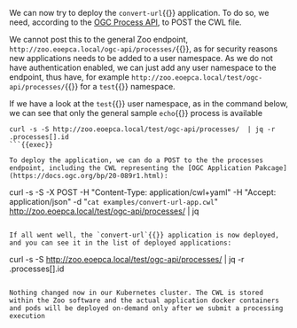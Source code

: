 We can now try to deploy the `convert-url`{{}} application. To do so, we need, according to the [OGC Process API](https://ogcapi.ogc.org/processes/), to POST the CWL file.

We cannot post this to the general Zoo endpoint, `http://zoo.eoepca.local/ogc-api/processes/`{{}}, as for security reasons new applications needs to be added to a user namespace. As we do not have authentication enabled, we can just add any user namespace to the endpoint, thus have, for example `http://zoo.eoepca.local/test/ogc-api/processes/`{{}} for a `test`{{}} namespace.

If we have a look at the `test`{{}} user namespace, as in the command below, we can see that only the general sample `echo`{{}} process is available

```
curl -s -S http://zoo.eoepca.local/test/ogc-api/processes/  | jq -r .processes[].id
```{{exec}}

To deploy the application, we can do a POST to the the processes endpoint, including the CWL representing the [OGC Application Pakcage](https://docs.ogc.org/bp/20-089r1.html):

```
curl -s -S -X POST -H "Content-Type: application/cwl+yaml" -H "Accept: application/json" -d "`cat examples/convert-url-app.cwl`" http://zoo.eoepca.local/test/ogc-api/processes/  | jq
```{{exec}}

If all went well, the `convert-url`{{}} application is now deployed, and you can see it in the list of deployed applications:

```
curl -s -S http://zoo.eoepca.local/test/ogc-api/processes/ | jq -r .processes[].id
```{{exec}}

Nothing changed now in our Kubernetes cluster. The CWL is stored within the Zoo software and the actual application docker containers and pods will be deployed on-demand only after we submit a processing execution
